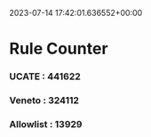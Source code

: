 2023-07-14 17:42:01.636552+00:00
# Rule Counter 
 ### UCATE : 441622

 ### Veneto : 324112

 ### Allowlist : 13929